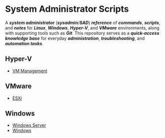 # System Administrator Scripts

A **_system administrator_** (**_sysadmin_**/**_SAD_**) **_reference_** of **_commands_**, **_scripts_**, and **_notes_** for **_Linux_**, **_Windows_**, **_Hyper-V_**, and **_VMware_** environments, along with supporting tools such as **_Git_**. This repository serves as a **_quick-access knowledge base_** for everyday **_administration_**, **_troubleshooting_**, and **_automation tasks_**.

## Hyper-V

-   [VM Management](Hyper-V/vm-management.ps1)

## VMware

-   [ESXi](VMware/esxi.md)

## Windows

-   [Windows Server](Windows/windows-server.md)
-   [Windows](Windows/windows.md)